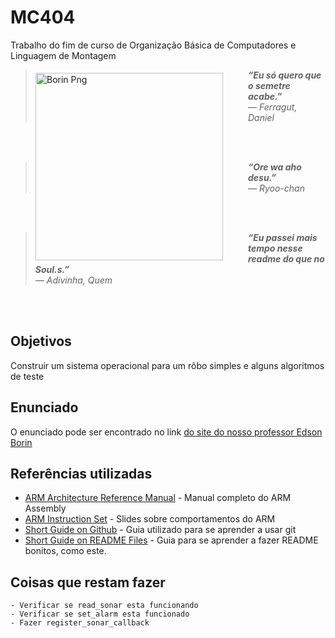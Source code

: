 

# MC404
Trabalho do fim de curso de Organização Básica de Computadores e Linguagem de Montagem

 <img align = "left" src= https://www.ic.unicamp.br/~edson/disciplinas/mc404/2017-2s/abef/labs/trab02/files/pilha_de_sw.png width="300" height="300"  hspace="40" vspace="5" alt="Borin Png">

> ***“Eu só quero que o semetre acabe.”** <br /> ― Ferragut, Daniel*

<br />
<br />

> ***“Ore wa aho desu.”** <br /> ― Ryoo-chan*
<br />
<br />

> ***“Eu passei mais tempo nesse readme do que no Soul.s.”** <br /> ― Adivinha, Quem*
<br />
<br />

## Objetivos
Construir um sistema operacional para um rôbo simples e alguns algoritmos de teste

## Enunciado
O enunciado pode ser encontrado no link [do site do nosso professor Edson Borin](https://www.ic.unicamp.br/~edson/disciplinas/mc404/2017-2s/abef/index.html)

## Referências utilizadas
* [ARM Architecture Reference Manual](http://www.altera.com/literature/third-party/archives/ddi0100e_arm_arm.pdf) - Manual completo do ARM Assembly
* [ARM Instruction Set](http://simplemachines.it/doc/arm_inst.pdf) - Slides sobre comportamentos do ARM
* [Short Guide on Github](https://github.com/mrtheduts/readmegit) - Guia utilizado para se aprender a usar git
* [Short Guide on README Files](https://gist.github.com/PurpleBooth/109311bb0361f32d87a2#file-readme-template-md) - Guia para se aprender a fazer README bonitos, como este.


## Coisas que restam fazer
	- Verificar se read_sonar esta funcionando
	- Verificar se set_alarm esta funcionado
	- Fazer register_sonar_callback
